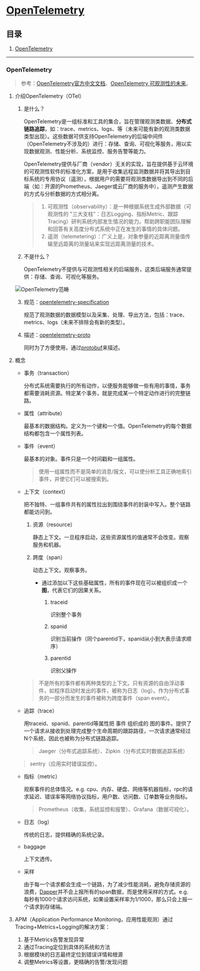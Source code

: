 # [OpenTelemetry](https://opentelemetry.io)

## 目录
1. [OpenTelemetry](#opentelemetry)

---

### OpenTelemetry
>参考：[OpenTelemetry官方中文文档](https://github.com/open-telemetry/docs-cn)、[OpenTelemetry 可观测性的未来](https://github.com/rootsongjc/opentelemetry-obervability)。

1. 介绍OpenTelemetry（OTel）

    1. 是什么？

        OpenTelemetry是一组标准和工具的集合，旨在管理观测类数据、**分布式链路追踪**，如：trace、metrics、logs、等（未来可能有新的观测类数据类型出现）。这些数据可供支持OpenTelemetry的后端中间件（OpenTelemetry不涉及的）进行：存储、查询、可视化等服务，用以实现数据观测、性能分析、系统监控、服务告警等能力。

        OpenTelemetry提供与厂商（vendor）无关的实现，旨在提供基于云环境的可观测性软件的标准化方案，是用于收集远程监测数据并将其导出到目标系统的专用协议（遥测），根据用户的需要将观测类数据导出到不同的后端（如：开源的Prometheus、Jaeger或云厂商的服务中），遥测产生数据的方式与分析数据的方式相分离。

        >1. 可观测性（observability）：是一种根据系统生成外部数据（可观测性的 "三大支柱"：日志Logging、指标Metric、跟踪Tracing）研判系统内部发生情况的能力。帮助跨职能团队理解和回答有关高度分布式系统中正在发生的事情的具体问题。
        >2. 遥测（telemetering）：广义上是，对象参量的近距离测量值传输至远距离的测量站来实现远距离测量的技术。
    2. 不是什么？

        OpenTelemetry不提供与可观测性相关的后端服务，这类后端服务通常提供：存储、查询、可视化等服务。

    ![OpenTelemetry范畴](./images/1.png)

    3. 规范：[opentelemetry-specification](https://github.com/open-telemetry/opentelemetry-specification)

        规范了观测数据的数据模型以及采集、处理、导出方法，包括：trace、metrics、logs（未来不排除会有新的类型）。
    4. 描述：[opentelemetry-proto](https://github.com/open-telemetry/opentelemetry-proto)

        同时为了方便使用，通过[protobuf](https://github.com/protocolbuffers/protobuf)来描述。
2. 概念

    - 事务（transaction）

        分布式系统需要执行的所有动作，以便服务能够做一些有用的事情，事务都需要消耗资源。特定某个事务，就是完成某一个特定动作进行的完整链路。
    - 属性（attribute）

        最基本的数据结构。定义为一个键和一个值。OpenTelemetry的每个数据结构都包含一个属性列表。
    - 事件（event）

        最基本的对象。事件只是一个时间戳和一组属性。

        >使用一组属性而不是简单的消息/报文，可以使分析工具正确地索引事件，并使它们可以被搜索到。
    - 上下文（context）

        把不独特、一组事件共有的属性拉出到围绕事件的封装中写入。整个链路都能访问到。

        1. 资源（resource）

            静态上下文。一旦程序启动，这些资源属性的值通常不会改变。观察服务和机器。
        2. 跨度（span）

            动态上下文。观察事务。

            - 通过添加以下这些基础属性，所有的事件现在可以被组织成一个**图**，代表它们的因果关系。

                1. traceid

                    识别整个事务
                2. spanid

                    识别当前操作（同个parentid下，spanid从小到大表示请求顺序）
                3. parentid

                    识别父操作

        >不是所有的事件都有两种类型的上下文。只有资源的自由浮动事件，如程序启动时发出的事件，被称为日志（log）。作为分布式事务的一部分而发生的事件被称为跨度事件（span event）。
    - 追踪（trace）

        用traceid、spanid、parentid等属性把 事件 组织成的 图的事件。提供了一个请求从接收到处理完成整个生命周期的跟踪路径，一次请求通常经过N个系统，因此也被称为分布式链路追踪。

        >Jaeger（分布式追踪系统）、Zipkin（分布式实时数据追踪系统）

    >sentry（应用实时错误监控）。

    - 指标（metric）

        观察事件的总体情况。e.g. cpu、内存、硬盘、网络等机器指标，rpc的请求延迟、错误率等网络协议指标，用户数、访问数、订单数等业务指标。

        >Prometheus（收集，系统监控和报警）、Grafana（数据可视化）。
    - 日志（log）

        传统的日志，提供精确的系统记录。
    - baggage

        上下文透传。
    - 采样

        由于每一个请求都会生成一个链路，为了减少性能消耗，避免存储资源的浪费，[Dapper](https://research.google/pubs/pub36356/)并不会上报所有的span数据，而是使用采样的方式。e.g. 每秒有1000个请求访问系统，如果设置采样率为1/1000，那么只会上报一个请求到存储端。
3. APM（Application Performance Monitoring，应用性能观测）通过Tracing+Metrics+Logging的解决方案：

   1. 基于Metrics告警发现异常
   2. 通过Tracing定位到具体的系统和方法
   3. 根据模块的日志最终定位到错误详情和根源
   4. 调整Metrics等设置，更精确的告警/发现问题
